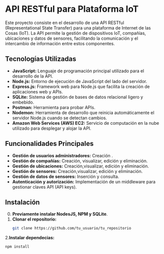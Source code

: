 # API RESTful para Plataforma IoT

Este proyecto consiste en el desarrollo de una API RESTful (Representational State Transfer) para una plataforma de Internet de las Cosas (IoT). La API permite la gestión de dispositivos IoT, compañías, ubicaciones y datos de sensores, facilitando la comunicación y el intercambio de información entre estos componentes.

## Tecnologías Utilizadas

- **JavaScript:** Lenguaje de programación principal utilizado para el desarrollo de la API.
- **Node.js:** Entorno de ejecución de JavaScript del lado del servidor.
- **Express.js:** Framework web para Node.js que facilita la creación de aplicaciones web y APIs.
- **SQLite:** Sistema de gestión de bases de datos relacional ligero y embebido.
- **Postman:** Herramienta para probar APIs.
- **Nodemon:** Herramienta de desarrollo que reinicia automáticamente el servidor Node.js cuando se detectan cambios.
- **Amazon Web Services (AWS) EC2:** Servicio de computación en la nube utilizado para desplegar y alojar la API.

## Funcionalidades Principales

- **Gestión de usuarios administradores:** Creación .
- **Gestión de compañías:** Creación, visualizar, edición y eliminación.
- **Gestión de ubicaciones:** Creación,visualizar, edición y eliminación.
- **Gestión de sensores:** Creación,visualizar, edición y eliminación.
- **Gestión de datos de sensores:** Inserción y consulta.
- **Autenticación y autorización:** Implementación de un middleware para gestionar claves API (API keys).

## Instalación
0. **Previamente instalar NodesJS, NPM y SQLite**.
1. **Clonar el repositorio:**
   ```bash
   git clone https://github.com/tu_usuario/tu_repositorio
2.**Instalar dependecias:**
   ```bash
   npm install

